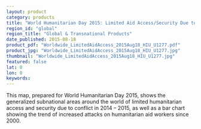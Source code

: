 ```yaml
---
layout: product
category: products
title: "World Humanitarian Day 2015: Limited Aid Access/Security Due to Conflict"
region_id: "global"
region_title: "Global & Transnational Products"
date_published: 2015-08-18
product_pdf: "Worldwide_LimitedAidAccess_2015Aug18_HIU_U1277.pdf"
product_jpg: "Worldwide_LimitedAidAccess_2015Aug18_HIU_U1277.jpg"
thumbnail: "Worldwide_LimitedAidAccess_2015Aug18_HIU_U1277.jpg"
featured: false
lat: 0
lon: 0
keywords:
---
```

This map, prepared for World Humanitarian Day 2015, shows the generalized subnational areas around the world of limited humanitarian access and security due to conflict in 2014 – 2015, as well as a bar chart showing the trend of increased attacks on humanitarian aid workers since 2000.
